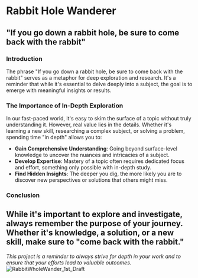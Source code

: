 # Rabbit Hole Wanderer


## "If you go down a rabbit hole, be sure to come back with the rabbit"

### Introduction

The phrase "If you go down a rabbit hole, be sure to come back with the rabbit" serves as a metaphor for deep exploration and research. It's a reminder that while it's essential to delve deeply into a subject, the goal is to emerge with meaningful insights or results.

### The Importance of In-Depth Exploration

In our fast-paced world, it's easy to skim the surface of a topic without truly understanding it. However, real value lies in the details. Whether it's learning a new skill, researching a complex subject, or solving a problem, spending time "in depth" allows you to:

- **Gain Comprehensive Understanding**: Going beyond surface-level knowledge to uncover the nuances and intricacies of a subject.
- **Develop Expertise**: Mastery of a topic often requires dedicated focus and effort, something only possible with in-depth study.
- **Find Hidden Insights**: The deeper you dig, the more likely you are to discover new perspectives or solutions that others might miss.

### Conclusion

While it's important to explore and investigate, always remember the purpose of your journey. Whether it's knowledge, a solution, or a new skill, make sure to "come back with the rabbit."
---
*This project is a reminder to always strive for depth in your work and to ensure that your efforts lead to valuable outcomes.*
![RabbitWholeWander_1st_Draft](https://github.com/user-attachments/assets/fddfcfa9-d92d-4075-a67d-84f698a45b8c)

